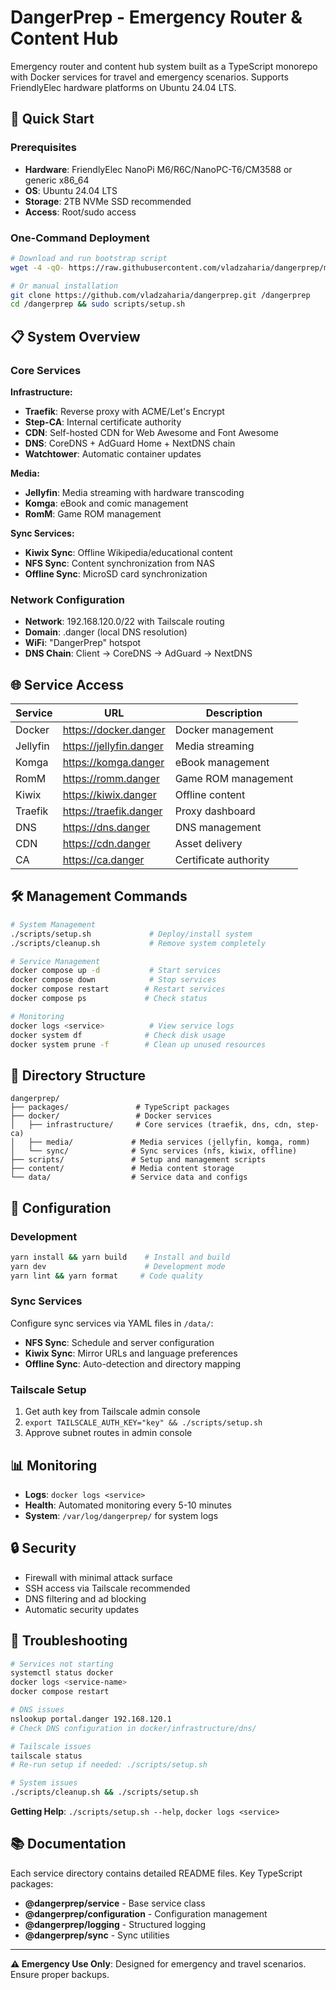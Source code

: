 # DangerPrep - Emergency Router & Content Hub

Emergency router and content hub system built as a TypeScript monorepo with Docker services for travel and emergency scenarios. Supports FriendlyElec hardware platforms on Ubuntu 24.04 LTS.

## 🚀 Quick Start

### Prerequisites

- **Hardware**: FriendlyElec NanoPi M6/R6C/NanoPC-T6/CM3588 or generic x86_64
- **OS**: Ubuntu 24.04 LTS
- **Storage**: 2TB NVMe SSD recommended
- **Access**: Root/sudo access

### One-Command Deployment

```bash
# Download and run bootstrap script
wget -4 -qO- https://raw.githubusercontent.com/vladzaharia/dangerprep/main/bootstrap.sh | sudo bash

# Or manual installation
git clone https://github.com/vladzaharia/dangerprep.git /dangerprep
cd /dangerprep && sudo scripts/setup.sh
```

## 📋 System Overview

### Core Services

**Infrastructure:**
- **Traefik**: Reverse proxy with ACME/Let's Encrypt
- **Step-CA**: Internal certificate authority
- **CDN**: Self-hosted CDN for Web Awesome and Font Awesome
- **DNS**: CoreDNS + AdGuard Home + NextDNS chain
- **Watchtower**: Automatic container updates

**Media:**
- **Jellyfin**: Media streaming with hardware transcoding
- **Komga**: eBook and comic management
- **RomM**: Game ROM management

**Sync Services:**
- **Kiwix Sync**: Offline Wikipedia/educational content
- **NFS Sync**: Content synchronization from NAS
- **Offline Sync**: MicroSD card synchronization

### Network Configuration

- **Network**: 192.168.120.0/22 with Tailscale routing
- **Domain**: .danger (local DNS resolution)
- **WiFi**: "DangerPrep" hotspot
- **DNS Chain**: Client → CoreDNS → AdGuard → NextDNS

## 🌐 Service Access

| Service | URL | Description |
|---------|-----|-------------|
| Docker | https://docker.danger | Docker management |
| Jellyfin | https://jellyfin.danger | Media streaming |
| Komga | https://komga.danger | eBook management |
| RomM | https://romm.danger | Game ROM management |
| Kiwix | https://kiwix.danger | Offline content |
| Traefik | https://traefik.danger | Proxy dashboard |
| DNS | https://dns.danger | DNS management |
| CDN | https://cdn.danger | Asset delivery |
| CA | https://ca.danger | Certificate authority |

## 🛠️ Management Commands

```bash
# System Management
./scripts/setup.sh             # Deploy/install system
./scripts/cleanup.sh           # Remove system completely

# Service Management
docker compose up -d           # Start services
docker compose down            # Stop services
docker compose restart        # Restart services
docker compose ps             # Check status

# Monitoring
docker logs <service>          # View service logs
docker system df              # Check disk usage
docker system prune -f        # Clean up unused resources
```

## 📁 Directory Structure

```
dangerprep/
├── packages/               # TypeScript packages
├── docker/                 # Docker services
│   ├── infrastructure/     # Core services (traefik, dns, cdn, step-ca)
│   ├── media/             # Media services (jellyfin, komga, romm)
│   └── sync/              # Sync services (nfs, kiwix, offline)
├── scripts/               # Setup and management scripts
├── content/               # Media content storage
└── data/                  # Service data and configs
```

## 🔧 Configuration

### Development

```bash
yarn install && yarn build    # Install and build
yarn dev                      # Development mode
yarn lint && yarn format     # Code quality
```

### Sync Services

Configure sync services via YAML files in `/data/`:
- **NFS Sync**: Schedule and server configuration
- **Kiwix Sync**: Mirror URLs and language preferences
- **Offline Sync**: Auto-detection and directory mapping

### Tailscale Setup

1. Get auth key from Tailscale admin console
2. `export TAILSCALE_AUTH_KEY="key" && ./scripts/setup.sh`
3. Approve subnet routes in admin console

## 📊 Monitoring

- **Logs**: `docker logs <service>`
- **Health**: Automated monitoring every 5-10 minutes
- **System**: `/var/log/dangerprep/` for system logs

## 🔒 Security

- Firewall with minimal attack surface
- SSH access via Tailscale recommended
- DNS filtering and ad blocking
- Automatic security updates

## 🚨 Troubleshooting

```bash
# Services not starting
systemctl status docker
docker logs <service-name>
docker compose restart

# DNS issues
nslookup portal.danger 192.168.120.1
# Check DNS configuration in docker/infrastructure/dns/

# Tailscale issues
tailscale status
# Re-run setup if needed: ./scripts/setup.sh

# System issues
./scripts/cleanup.sh && ./scripts/setup.sh
```

**Getting Help**: `./scripts/setup.sh --help`, `docker logs <service>`

## 📚 Documentation

Each service directory contains detailed README files. Key TypeScript packages:
- **@dangerprep/service** - Base service class
- **@dangerprep/configuration** - Configuration management
- **@dangerprep/logging** - Structured logging
- **@dangerprep/sync** - Sync utilities

---

**⚠️ Emergency Use Only**: Designed for emergency and travel scenarios. Ensure proper backups.
